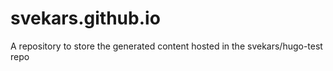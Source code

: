 # svekars.github.io
A repository to store the generated content hosted in the svekars/hugo-test repo
